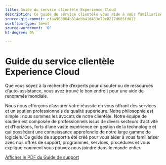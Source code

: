 ```yaml
---
title: Guide du service clientèle Experience Cloud
description: Ce guide du service clientèle vous aide à vous familiariser avec nos offres de support, nos programmes, service, procédures Experience Cloud et vous explique comment vous pouvez nous joindre dans le monde entier.
source-git-commit: cfaa968064b814ebb41d433e79c0217d605fd612
workflow-type: tm+mt
source-wordcount: '0'
ht-degree: 0%

---
```


# Guide du service clientèle Experience Cloud

Que vous soyez à la recherche d’experts pour discuter ou de ressources d’auto-assistance, vous avez trouvé le bon endroit pour une aide de renommée mondiale.

Nous nous efforçons d’assurer votre réussite en vous offrant des services et un soutien professionnels de qualité supérieure. Notre philosophie est simple : nous sommes les avocats de notre clientèle. Notre équipe de soutien est composée de professionnels issus de divers secteurs d’activité et d’horizons, forts d’une vaste expérience en gestion de la technologie et qui possèdent une connaissance approfondie de notre large gamme de logiciels. Ce guide de support a été créé pour vous aider à vous familiariser avec nos offres de support, programmes, services, procédures et vous explique comment vous pouvez nous joindre dans le monde entier.

[Afficher le PDF du Guide de support](assets/ExperienceCloudCustomerSupportGuide.pdf)
